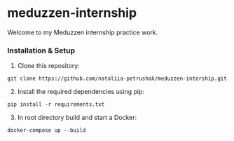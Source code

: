 # meduzzen-internship

Welcome to my Meduzzen internship practice work.

### Installation & Setup
1. Clone this repository:

````angular2html
git clone https://github.com/nataliia-petrushak/meduzzen-intership.git
````
2. Install the required dependencies using pip:
````angular2html
pip install -r requirements.txt
````
3. In root directory build and start a Docker:
````angular2html
docker-compose up --build
````
